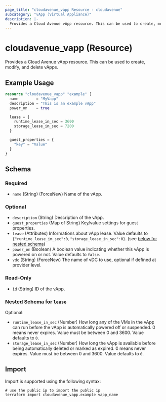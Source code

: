 ```yaml
---
page_title: "cloudavenue_vapp Resource - cloudavenue"
subcategory: "vApp (Virtual Appliance)"
description: |-
  Provides a Cloud Avenue vApp resource. This can be used to create, modify, and delete vApps.
---
```


# cloudavenue_vapp (Resource)

Provides a Cloud Avenue vApp resource. This can be used to create, modify, and delete vApps.

## Example Usage

```terraform
resource "cloudavenue_vapp" "example" {
  name        = "MyVapp"
  description = "This is an example vApp"
  power_on    = true

  lease = {
    runtime_lease_in_sec = 3600
    storage_lease_in_sec = 7200
  }

  guest_properties = {
    "key" = "Value"
  }
}
```

<!-- schema generated by tfplugindocs -->
## Schema

### Required

- `name` (String) (ForceNew) Name of the vApp.

### Optional

- `description` (String) Description of the vApp.
- `guest_properties` (Map of String) Key/value settings for guest properties.
- `lease` (Attributes) Informations about vApp lease. Value defaults to `{"runtime_lease_in_sec":0,"storage_lease_in_sec":0}`. (see [below for nested schema](#nestedatt--lease))
- `power_on` (Boolean) A boolean value indicating whether this vApp is powered on or not. Value defaults to `false`.
- `vdc` (String) (ForceNew) The name of vDC to use, optional if defined at provider level.

### Read-Only

- `id` (String) ID of the vApp.

<a id="nestedatt--lease"></a>
### Nested Schema for `lease`

Optional:

- `runtime_lease_in_sec` (Number) How long any of the VMs in the vApp can run before the vApp is automatically powered off or suspended. 0 means never expires. Value must be between 0 and 3600. Value defaults to `0`.
- `storage_lease_in_sec` (Number) How long the vApp is available before being automatically deleted or marked as expired. 0 means never expires. Value must be between 0 and 3600. Value defaults to `0`.

## Import

Import is supported using the following syntax:
```shell
# use the public ip to import the public ip
terraform import cloudavenue_vapp.example vapp_name
```